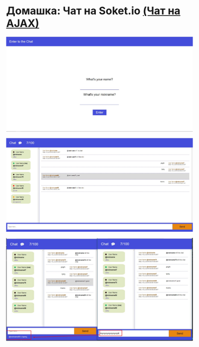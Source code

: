 # Домашка: Чат на Soket.io [(Чат на AJAX)](https://github.com/bohdan-koldun/Chat-AJAX-Hometask-6)

![alt text](https://github.com/bohdan-koldun/Chat-Soket.io-Hometask-6/blob/master/screenshots/1.jpg "Enter to the chat")


![alt text](https://github.com/bohdan-koldun/Chat-Soket.io-Hometask-6/blob/master/screenshots/2.jpg "The chat")

![alt text](https://github.com/bohdan-koldun/Chat-Soket.io-Hometask-6/blob/master/screenshots/3.jpg "The typing")


